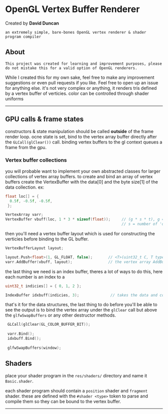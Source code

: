 # OpenGL Vertex Buffer Renderer

Created by **David Duncan**

```
an extremely simple, bare-bones OpenGL vertex renderer & shader program compiler 
```


## About

```
This project was created for learning and improvement purposes, please do not mistake this for a valid option of OpenGL renderers.
```

While I created this for my own sake, feel free to make any improvement suggestions or even pull requests if you like. Feel free
to open up an issue for anything else. it's not very complex or anything, it renders tris defined by a vertex buffer of verticies.
color can be controlled through shader uniforms


---
## GPU calls & frame states

constructors & state manipulation should be called **outside** of the frame render loop.
ocne state is set, bind to the vertex array buffer directly after the `GLCall(glClear())` call.
binding vertex buffers to the gl context queues a frame from the gpu.

### Vertex buffer collections

you will probable want to implement your own abstracted classes for larger collections of vertex array buffers.
to create and bind an array of vertex buffers create the VertexBuffer with the data[0] and the byte size[1] of the
data collection. ex:

```c++
float loc[] = {
  0.5f, -0.5f, -0.5f,
 };

VertexArray varr;
VertexBuffer vbuff(loc, 1 * 3 * sizeof(float));     // (g * s * t), g = number of verticies that make up one 'obj'
                                                    // s = number of 'objs' in this collection, and t = byte size of the datatype.
```

then you'll need a vertex buffer layout which is used for constructing the verticies before binding to the GL buffer.

```c++
VertexBufferLayout layout;

layout.Push<float>(1, GL_FLOAT, false);       // <T>(uint32_t C, T type, bool normalize)
varr.AddBuffer(vbuff, layout);                // the vertex array AddBuffer takes in the buffer and it's layout 
```

the last thing we need is an index buffer, theres a lot of ways to do this,
here each number is an index to a

```c++
uint32_t indicies[] = { 0, 1, 2 };

IndexBuffer idxbuff(indicies, 3);              // takes the data and count of references (overall)
```

that's it for the data structures, the last thing to do before you'll be able to see the output is to bind the vertex array under the `glClear` call
but above the `glfwSwapBuffers` or any other destructor methods.

```c++
 GLCall(glClear(GL_COLOR_BUFFER_BIT));
 
 varr.Bind();
 idxbuff.Bind();
 
 glfwSwapBuffers(window);
```
## Shaders

place your shader program in the `res/shaders/` directory and name it `Basic.shader`.

each shader program should contain a `position` shader and `fragment` shader. these are defined
with the `#shader <type>` token to parse and compile them so they can be bound to the vertex buffer.


---

[OpenGL]: https://docs.gl/
[GLFW]: https://www.glfw.org/
